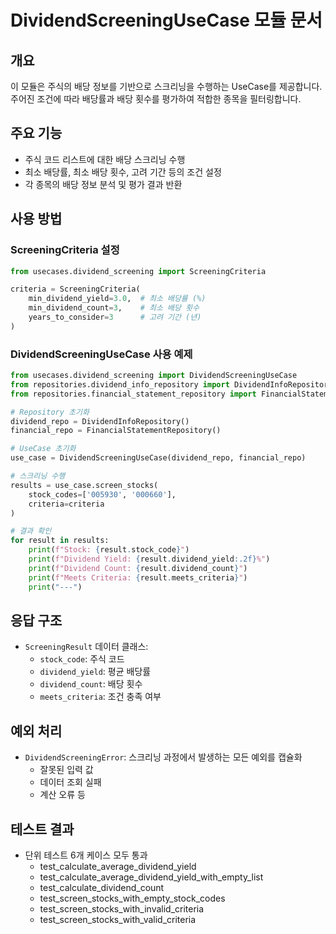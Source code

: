 # DividendScreeningUseCase 모듈 문서

## 개요
이 모듈은 주식의 배당 정보를 기반으로 스크리닝을 수행하는 UseCase를 제공합니다. 주어진 조건에 따라 배당률과 배당 횟수를 평가하여 적합한 종목을 필터링합니다.

## 주요 기능
- 주식 코드 리스트에 대한 배당 스크리닝 수행
- 최소 배당률, 최소 배당 횟수, 고려 기간 등의 조건 설정
- 각 종목의 배당 정보 분석 및 평가 결과 반환

## 사용 방법

### ScreeningCriteria 설정
```python
from usecases.dividend_screening import ScreeningCriteria

criteria = ScreeningCriteria(
    min_dividend_yield=3.0,  # 최소 배당률 (%)
    min_dividend_count=3,    # 최소 배당 횟수
    years_to_consider=3      # 고려 기간 (년)
)
```

### DividendScreeningUseCase 사용 예제
```python
from usecases.dividend_screening import DividendScreeningUseCase
from repositories.dividend_info_repository import DividendInfoRepository
from repositories.financial_statement_repository import FinancialStatementRepository

# Repository 초기화
dividend_repo = DividendInfoRepository()
financial_repo = FinancialStatementRepository()

# UseCase 초기화
use_case = DividendScreeningUseCase(dividend_repo, financial_repo)

# 스크리닝 수행
results = use_case.screen_stocks(
    stock_codes=['005930', '000660'],
    criteria=criteria
)

# 결과 확인
for result in results:
    print(f"Stock: {result.stock_code}")
    print(f"Dividend Yield: {result.dividend_yield:.2f}%")
    print(f"Dividend Count: {result.dividend_count}")
    print(f"Meets Criteria: {result.meets_criteria}")
    print("---")
```

## 응답 구조
- `ScreeningResult` 데이터 클래스:
  - `stock_code`: 주식 코드
  - `dividend_yield`: 평균 배당률
  - `dividend_count`: 배당 횟수
  - `meets_criteria`: 조건 충족 여부

## 예외 처리
- `DividendScreeningError`: 스크리닝 과정에서 발생하는 모든 예외를 캡슐화
  - 잘못된 입력 값
  - 데이터 조회 실패
  - 계산 오류 등

## 테스트 결과
- 단위 테스트 6개 케이스 모두 통과
  - test_calculate_average_dividend_yield
  - test_calculate_average_dividend_yield_with_empty_list
  - test_calculate_dividend_count
  - test_screen_stocks_with_empty_stock_codes
  - test_screen_stocks_with_invalid_criteria
  - test_screen_stocks_with_valid_criteria